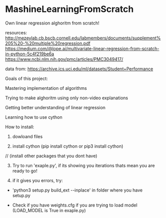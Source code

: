 # MashineLearningFromScratch
Own linear regression alghoritm from scratch!

resources:
  http://mezeylab.cb.bscb.cornell.edu/labmembers/documents/supplement%205%20-%20multiple%20regression.pdf
  https://medium.com/@lope.ai/multivariate-linear-regression-from-scratch-in-python-5c4f219be6a
  https://www.ncbi.nlm.nih.gov/pmc/articles/PMC3049417/

data from: https://archive.ics.uci.edu/ml/datasets/Student+Performance

Goals of this project:

  Mastering implementation of algorithms 
  
  Trying to make alghoritm using only non-video explanations
  
  Getting better understanding of linear regression
  
  Learning how to use cython

How to install:

1. dowloand files

2. install cython (pip install cython or pip3 install cython)

// (install other packages that you dont have)

3. Try to run 'exaple.py', if its showing you iterations thats mean you are ready to go!
  
4. if it gives you errors, try:

  - 'python3 setup.py build_ext --inplace' in folder where you have  
    setup.py
    
  - Check if you have weights.cfg if you are trying to load model
    (LOAD_MODEL is True in exaple.py)

